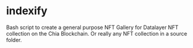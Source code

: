 # indexify
Bash script to create a general purpose NFT Gallery for Datalayer NFT collection on the Chia Blockchain. Or really any NFT collection in a source folder.
